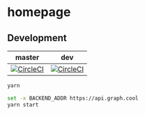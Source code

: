 # homepage

## Development

master | dev
--- | ---
[![CircleCI](https://circleci.com/gh/graphcool/homepage/tree/master.svg?style=svg)](https://circleci.com/gh/graphcool/homepage/tree/master) | [![CircleCI](https://circleci.com/gh/graphcool/homepage/tree/dev.svg?style=svg)](https://circleci.com/gh/graphcool/homepage/tree/dev)


```sh
yarn

set -x BACKEND_ADDR https://api.graph.cool
yarn start
```
